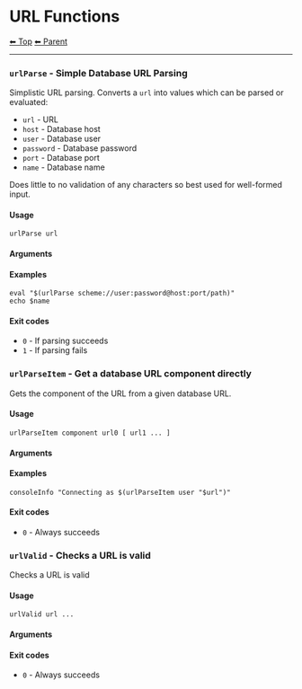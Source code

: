 # URL Functions

<!-- TEMPLATE header 2 -->
[⬅ Top](index.md) [⬅ Parent ](../index.md)
<hr />


### `urlParse` - Simple Database URL Parsing

Simplistic URL parsing. Converts a `url` into values which can be parsed or evaluated:

- `url` - URL
- `host` - Database host
- `user` - Database user
- `password` - Database password
- `port` - Database port
- `name` - Database name

Does little to no validation of any characters so best used for well-formed input.

#### Usage

    urlParse url
    

#### Arguments



#### Examples

    eval "$(urlParse scheme://user:password@host:port/path)"
    echo $name

#### Exit codes

- `0` - If parsing succeeds
- `1` - If parsing fails

### `urlParseItem` - Get a database URL component directly

Gets the component of the URL from a given database URL.

#### Usage

    urlParseItem component url0 [ url1 ... ]
    

#### Arguments



#### Examples

    consoleInfo "Connecting as $(urlParseItem user "$url")"

#### Exit codes

- `0` - Always succeeds

### `urlValid` - Checks a URL is valid

Checks a URL is valid

#### Usage

    urlValid url ...
    

#### Arguments



#### Exit codes

- `0` - Always succeeds
